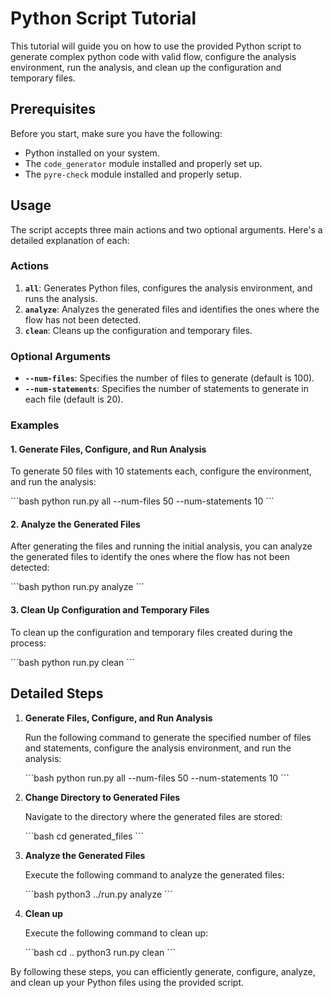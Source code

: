 
# Python Script Tutorial

This tutorial will guide you on how to use the provided Python script to generate complex python code with valid flow, configure the analysis environment, run the analysis, and clean up the configuration and temporary files.

## Prerequisites

Before you start, make sure you have the following:

- Python installed on your system.
- The `code_generator` module installed and properly set up.
- The `pyre-check` module installed and properly setup. 

## Usage

The script accepts three main actions and two optional arguments. Here's a detailed explanation of each:

### Actions

1. **`all`**: Generates Python files, configures the analysis environment, and runs the analysis.
2. **`analyze`**: Analyzes the generated files and identifies the ones where the flow has not been detected.
3. **`clean`**: Cleans up the configuration and temporary files.

### Optional Arguments

- **`--num-files`**: Specifies the number of files to generate (default is 100).
- **`--num-statements`**: Specifies the number of statements to generate in each file (default is 20).

### Examples

#### 1. Generate Files, Configure, and Run Analysis

To generate 50 files with 10 statements each, configure the environment, and run the analysis:

\`\`\`bash
python run.py all --num-files 50 --num-statements 10
\`\`\`

#### 2. Analyze the Generated Files

After generating the files and running the initial analysis, you can analyze the generated files to identify the ones where the flow has not been detected:

\`\`\`bash
python run.py analyze
\`\`\`

#### 3. Clean Up Configuration and Temporary Files

To clean up the configuration and temporary files created during the process:

\`\`\`bash
python run.py clean
\`\`\`

## Detailed Steps

1. **Generate Files, Configure, and Run Analysis**

   Run the following command to generate the specified number of files and statements, configure the analysis environment, and run the analysis:

   \`\`\`bash
   python run.py all --num-files 50 --num-statements 10
   \`\`\`

2. **Change Directory to Generated Files**

   Navigate to the directory where the generated files are stored:

   \`\`\`bash
   cd generated_files
   \`\`\`

3. **Analyze the Generated Files**

   Execute the following command to analyze the generated files:

   \`\`\`bash
   python3 ../run.py analyze
   \`\`\`

4. **Clean up**

   Execute the following command to clean up:

   \`\`\`bash
   cd ..
   python3 run.py clean
   \`\`\`


By following these steps, you can efficiently generate, configure, analyze, and clean up your Python files using the provided script.
